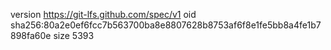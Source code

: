 version https://git-lfs.github.com/spec/v1
oid sha256:80a2e0ef6fcc7b563700ba8e8807628b8753af6f8e1fe5bb8a4fe1b7898fa60e
size 5393

